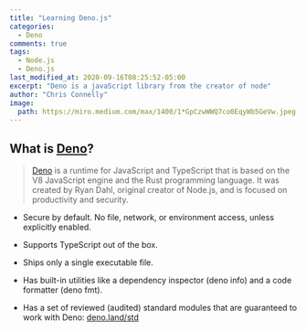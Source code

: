 ```yaml
---
title: "Learning Deno.js"
categories:
  - Deno
comments: true
tags:
  - Node.js
  - Deno.js
last_modified_at: 2020-09-16T08:25:52-05:00
excerpt: "Deno is a javaScript library from the creator of node"
author: "Chris Connelly"
image:
  path: https://miro.medium.com/max/1400/1*GpCzwWWQ7co0EqyWb5GeVw.jpeg
---
```


## What is [Deno](https://deno.land/)?

> [Deno](https://deno.land/) is a runtime for JavaScript and TypeScript that is based on the V8 JavaScript engine and the Rust programming language. It was created by Ryan Dahl, original creator of Node.js, and is focused on productivity and security.

* Secure by default. No file, network, or environment access, unless explicitly enabled.

* Supports TypeScript out of the box.

* Ships only a single executable file.

* Has built-in utilities like a dependency inspector (deno info) and a code formatter (deno fmt).

* Has a set of reviewed (audited) standard modules that are guaranteed to work with Deno: [deno.land/std](https://deno.land/std)


